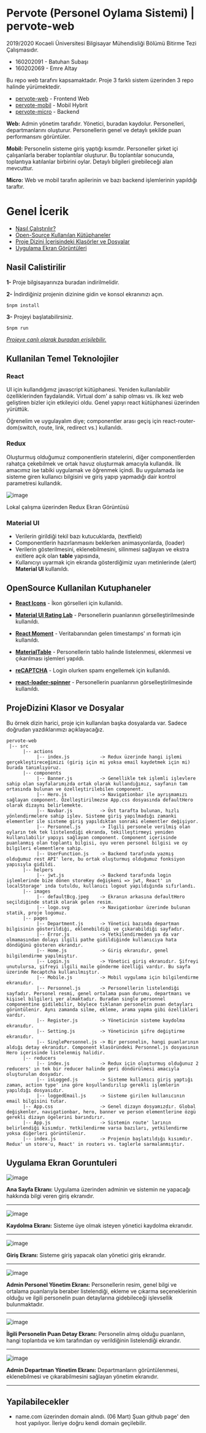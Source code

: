 # Pervote (Personel Oylama Sistemi) | pervote-web

2019/2020 Kocaeli Üniversitesi Bilgisayar Mühendisliği Bölümü Bitirme Tezi Çalışmasıdır.

* 160202091 - Batuhan Subaşı
* 160202069 - Emre Altay

Bu repo web tarafını kapsamaktadır. Proje 3 farklı sistem üzerinden 3 repo halinde yürümektedir.

* [pervote-web](https://github.com/batuhansubasi/pervote-web)     - Frontend Web 
* [pervote-mobil](https://github.com/batuhansubasi/pervote-mobil) - Mobil Hybrit 
* [pervote-micro](https://github.com/batuhansubasi/pervote-micro) - Backend

**Web:** Admin yönetim tarafıdır. Yönetici, buradan kaydolur. Personelleri, departmanlarını oluşturur. Personellerin genel ve detaylı şekilde puan performansını görüntüler.

**Mobil:** Personelin sisteme giriş yaptığı kısımdır. Personeller şirket içi çalışanlarla beraber toplantılar oluşturur. Bu toplantılar sonucunda, toplantıya katılanlar birbirini oylar. Detaylı bilgileri girebileceği alan mevcuttur. 

**Micro:** Web ve mobil tarafın apilerinin ve bazı backend işlemlerinin yapıldığı taraftır.

# Genel İcerik

-	[Nasıl Çalıştırılır?](#nasil-calistirilir)
-	[Open-Source Kullanılan Kütüphaneler](#opensource-kullanilan-kutuphaneler)
-	[Proje Dizini İçerisindeki Klasörler ve Dosyalar](#projedizini-klasor-ve-dosyalar)
-	[Uygulama Ekran Görüntüleri](#uygulama-ekran-goruntuleri)


## Nasil Calistirilir

**1-** Proje bilgisayarınıza buradan indirilmelidir.

**2-** İndirdiğiniz projenin dizinine gidin ve konsol ekranınızı açın.

```
$npm install

```

**3-** Projeyi başlatabilirsiniz.

```
$npm run
```

[*Projeye canlı olarak buradan erişilebilir.*](https://batuhansubasi.github.io/pervote-web/)
 
## Kullanilan Temel Teknolojiler

### React

UI için kullandığımız javascript kütüphanesi. Yeniden kullanılabilir özelliklerinden faydalandık. Virtual dom' a sahip olması vs. ilk kez web geliştiren bizler için etkileyici oldu. Genel yapıyı react kütüphanesi üzerinden yürüttük.

Öğrenelim ve uygulayalım diye; componentler arası geçiş için react-router-dom(switch, route, link, redirect vs.) kullanıldı.

### Redux

Oluşturmuş olduğumuz componentlerin statelerini, diğer componentlerden rahatça çekebilmek ve ortak havuz oluşturmak amacıyla kullandık. İlk amacımız ise tabiki uygulamak ve öğrenmek içindi. Bu uygulamada ise sisteme giren kullanıcı bilgisini ve giriş yapıp yapmadığı dair kontrol parametresi kullandık.

![image](https://user-images.githubusercontent.com/30631029/83916555-0f24a880-a77e-11ea-837b-e523c9bfd7ab.png)

Lokal çalışma üzerinden Redux Ekran Görüntüsü

### Material UI

* Verilerin girildiği tekil bazı kutucuklarda, (textfield)
* Componentlerin hazırlanmasını beklerken animasyonlarda, (loader)
* Verilerin gösterilmesini, eklenebilmesini, silinmesi sağlayan ve ekstra exitlere açık olan **table** yapısında,
* Kullanıcıyı uyarmak için ekranda gösterdiğimiz uyarı metinlerinde (alert) **Material UI** kullanıldı.

## OpenSource Kullanilan Kutuphaneler

* [**React Icons**](https://react-icons.github.io/react-icons/) - İkon görselleri için kullanıldı.

* [**Material UI Rating Lab**](https://material-ui.com/components/rating/) - Personellerin puanlarının görselleştirilmesinde kullanıldı.

* [**React Moment**](https://www.npmjs.com/package/react-moment) - Veritabanından gelen timestamps' ın formatı için kullanıldı.

* [**MaterialTable**](https://www.npmjs.com/package/material-table) - Personellerin tablo halinde listelenmesi, eklenmesi ve çıkarılması işlemleri yapıldı.

* [**reCAPTCHA**](https://developers.google.com/recaptcha/docs/v3) - Login olurken spamı engellemek için kullanıldı.

* [**react-loader-spinner**](https://www.npmjs.com/package/react-loader-spinner) - Personellerin puanlarının görselleştirilmesinde kullanıldı.

## ProjeDizini Klasor ve Dosyalar
Bu örnek dizin harici, proje için kullanılan başka dosyalarda var. Sadece doğrudan yazdıklarımızı açıklayacağız.
```
pervote-web
 |-- src
      |-- actions 
           |-- index.js           -> Redux üzerinde hangi işlemi gerçekleştireceğimizi (giriş için mi yoksa email kaydetmek için mi) burada tanımlıyoruz.
      |-- components    
           |-- Banner.js          -> Genellikle tek işlemli işlevlere sahip olan sayfalarımızda ortak olarak kullandığımız, sayfanın tam ortasında bulunan ve özelleştirilebilen component.
           |-- Hero.js            -> Navigationbar ile ayrışmamızı sağlayan component. Özelleştirilmezse App.css dosyasında defaultHero olarak dizaynı belirlemekte.
           |-- Navbar.js          -> Üst tarafta bulunan, hızlı yönlendirmelere sahip işlev. Sisteme giriş yapılmadığı zamanki elementler ile sisteme giriş yapıldıktan sonraki elementler değişiyor.
           |-- Personnel.js       -> İlgili personele verilmiş olan oyların tek tek listelendiği ekranda, tekilleştirmeyi yeniden      kullanılabilir yapıyı sağlayan component. Component içerisinde puanlanmış olan toplantı bilgisi, oyu veren personel bilgisi ve oy bilgileri elementlere sahip.
           |-- UserFunction.js    -> Backend tarafında yazmış olduğumuz rest API' lere, bu ortak oluşturmuş olduğumuz fonksiyon         yapısıyla gidildi.
      |-- helpers   
           |-- jwt.js             -> Backend tarafında login işlemlerinde bize dönen storeKey değişkeni => jwt, React' ın localStorage' ında tutuldu, kullanıcı logout yapıldığında sıfırlandı.
      |-- images   
           |-- defaultBcg.jpeg    -> Ekranın arkasına defaultHero seçildiğinde statik olarak gelen resim.
           |-- logo.svg           -> Navigationbar üzerinde bulunan statik, proje logomuz.
      |-- pages
           |-- Department.js      -> Yönetici bazında departman bilgisinin gösterildiği, eklenebildiği ve çıkarabildiği sayfadır. 
           |-- Error.js           -> Yetkilendirmeden ya da var olmamasından dolayı ilgili pathe gidildiğinde kullanıcıya hata döndüğünü gösteren ekrandır.
           |-- Home.js            -> Giriş ekranıdır, genel bilgilendirme yapılmıştır.
           |-- Login.js           -> Yönetici giriş ekranıdır. Şifreyi unutulursa, şifreyi ilgili maile gönderme özelliği vardır. Bu sayfa üzerinde Recaptcha kullanılmıştır.
           |-- Mobile.js          -> Mobil uygulama için bilgilendirme ekranıdır.
           |-- Personnel.js       -> Personellerin listelendiği sayfadır. Personel resmi, genel ortalama puan durumu, departmanı ve kişisel bilgileri yer almaktadır. Buradan single personnel componentine gidilebilir, böylece tıklanan personelin puan detayları görüntülenir. Aynı zamanda silme, ekleme, arama yapma gibi özellikleri vardır.
           |-- Register.js        -> Yöneticinin sisteme kaydolma ekranıdır.
           |-- Setting.js         -> Yöneticinin şifre değiştirme ekranıdır.
           |-- SinglePersonnel.js -> Bir personelin, hangi puanlarının aldığı detay ekranıdır. Component klasöründeki Personnel.js dosyasının Hero içerisinde listelenmiş halidir.
      |-- reducers
           |-- index.js           -> Redux için oluşturmuş olduğunuz 2 reducers' ın tek bir reducer halinde geri döndürülmesi amacıyla oluşturulan dosyadır.
           |-- isLogged.js        -> Sisteme kullanıcı giriş yaptığı zaman, action type' ına göre koşullandırılıp gerekli işlemlerin yapıldığı dosyasıdır.
           |-- loggedEmail.js     -> Sisteme girilen kullanıcının email bilgisini tutar.
      |-- App.css                 -> Genel dizayn dosyamızdır. Global değişkenler, navigationbar, hero, banner ve person elementlerine özgü gerekli dizayn ögelerini barındırır.
      |-- App.js                  -> Sistemin route' larının belirlendiği kısımdır. Yetkilendirme varsa bazıları, yetkilendirme yoksa diğerleri görüntülenir.
      |-- index.js                -> Projenin başlatıldığı kısımdır. Redux' un store'u, React' in routerı vs. taglerle sarmalanmıştır.
```
## Uygulama Ekran Goruntuleri

![image](https://user-images.githubusercontent.com/30631029/83819475-a16f7280-a6d2-11ea-8c95-76b5a8b3e414.png)

**Ana Sayfa Ekranı:** Uygulama üzerinden adminin ve sistemin ne yapacağı hakkında bilgi veren giriş ekranıdır.

---

![image](https://user-images.githubusercontent.com/30631029/83914763-8fe1a580-a77a-11ea-82d8-d6d6cfd31553.png)

**Kaydolma Ekranı:** Sisteme üye olmak isteyen yönetici kaydolma ekranıdır.

---

![image](https://user-images.githubusercontent.com/30631029/83913954-f9f94b00-a778-11ea-9bcf-bac9a9b876c1.png)

**Giriş Ekranı:** Sisteme giriş yapacak olan yönetici giriş ekranıdır.

---

![image](https://user-images.githubusercontent.com/30631029/83914078-3462e800-a779-11ea-9508-1a8881cf9195.png)

**Admin Personel Yönetim Ekranı:** Personellerin resim, genel bilgi ve ortalama puanlarıyla beraber listelendiği, ekleme ve çıkarma seçeneklerinin olduğu ve ilgili personelin puan detaylarına gidebileceği işlevsellik bulunmaktadır.

---

![image](https://user-images.githubusercontent.com/30631029/83914174-607e6900-a779-11ea-8571-2b372cd630f5.png)

**İlgili Personelin Puan Detay Ekranı:** Personelin almış olduğu puanların, hangi toplantıda ve kim tarafından oy verildiğinin listelendiği ekrandır.

---

![image](https://user-images.githubusercontent.com/30631029/83914200-6bd19480-a779-11ea-98a1-fcb07811684c.png)

**Admin Departman Yönetim Ekranı:** Departmanların görüntülenmesi, eklenebilmesi ve çıkarabilmesini sağlayan yönetim ekranıdır.

---

## Yapilabilecekler

* name.com üzerinden domain alındı. (06 Mart) Şuan github page' den host yapılıyor. İleriye doğru kendi domain geçilebilir.
